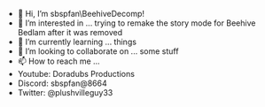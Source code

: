 - 👋 Hi, I’m sbspfan\BeehiveDecomp!
- 👀 I’m interested in ... trying to remake the story mode for Beehive Bedlam after it was removed
- 🌱 I’m currently learning ... things
- 💞️ I’m looking to collaborate on ... some stuff
- 📫 How to reach me ... 
- Youtube: Doradubs Productions
- Discord: sbspfan@8664
- Twitter: @plushvilleguy33

<!---
BeehiveDecomp/BeehiveDecomp is a ✨ special ✨ repository because its `README.md` (this file) appears on your GitHub profile.
You can click the Preview link to take a look at your changes.
--->
